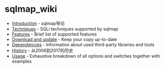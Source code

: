 # sqlmap_wiki

- [Introduction](https://github.com/CST-traIn/CN-sqlmap-wiki/blob/master/Introduction.md) - sqlmap导论
- [Techniques](https://github.com/CST-traIn/CN-sqlmap-wiki/blob/master/Techniques.md) - SQLi techniques supported by sqlmap
- [Features](https://github.com/CST-traIn/CN-sqlmap-wiki/blob/master/Features.md) - Brief list of supported features
- [Download and update](https://github.com/CST-traIn/CN-sqlmap-wiki/blob/master/Download-and-update.md) - Keep your copy up-to-date
- [Dependencies](https://github.com/CST-traIn/CN-sqlmap-wiki/blob/master/Dependencies.md) - Information about used third-party libraries and tools
- [History](https://github.com/CST-traIn/CN-sqlmap-wiki/blob/master/History.md) - 从2006到2017的历史
- [Usage](https://github.com/CST-traIn/CN-sqlmap-wiki/blob/master/Usage.md) - Exhaustive breakdown of all options and switches together with examples
